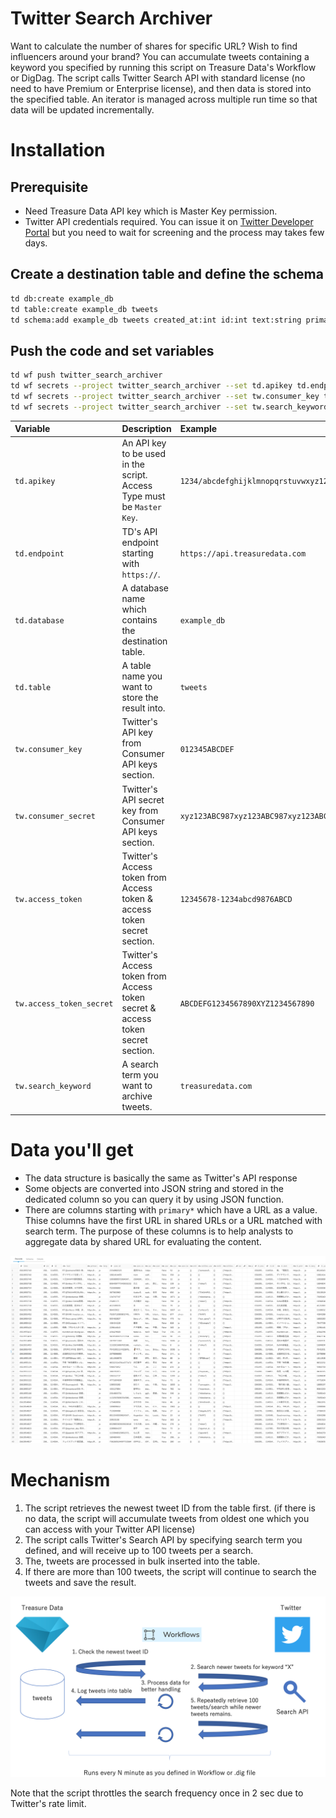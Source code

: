 # Twitter Search Archiver
Want to calculate the number of shares for specific URL? Wish to find influencers around your brand? You can accumulate tweets containing a keyword you specified by running this script on Treasure Data's Workflow or DigDag.
The script calls Twitter Search API with standard license (no need to have Premium or Enterprise license), and then data is stored into the specified table. An iterator is managed across multiple run time so that data will be updated incrementally.

# Installation

## Prerequisite
- Need Treasure Data API key which is Master Key permission.
- Twitter API credentials required. You can issue it on [Twitter Developer Portal](https://developer.twitter.com/) but you need to wait for screening and the process may takes few days.

## Create a destination table and define the schema
```sh
td db:create example_db
td table:create example_db tweets
td schema:add example_db tweets created_at:int id:int text:string primary_url:string lang:string user_id:int user_name:string user_screen_name:string user_location:string user_verified:string user_followers_count:string user_lang:string entities_hashtags:string entities_user_mentions:string entities_symbols:string entities_urls:string coordinates_longitude:float coordinates_latitude:float place:string rt_created_at:int rt_id:int rt_text:string rt_primary_url:string rt_lang:string rt_user_id:int rt_user_name:string rt_user_screen_name:string rt_user_location:string rt_user_verified:string rt_user_followers_count:string rt_user_lang:string rt_entities_hashtags:string rt_entities_user_mentions:string rt_entities_symbols:string rt_entities_urls:string qs_created_at:int qs_id:int qs_text:string qs_primary_url:string qs_lang:string qs_user_id:int qs_user_name:string qs_user_screen_name:string qs_user_location:string qs_user_verified:string qs_user_followers_count:string qs_user_lang:string qs_entities_hashtags:string qs_entities_user_mentions:string qs_entities_symbols:string qs_entities_urls:string
```

## Push the code and set variables
```sh
td wf push twitter_search_archiver
td wf secrets --project twitter_search_archiver --set td.apikey td.endpoint td.database td.table
td wf secrets --project twitter_search_archiver --set tw.consumer_key tw.consumer_secret tw.access_token tw.access_token_secret
td wf secrets --project twitter_search_archiver --set tw.search_keyword
```

|Variable|Description|Example|
|:---|:---|:---|
|`td.apikey`|An API key to be used in the script. Access Type must be `Master Key`.|`1234/abcdefghijklmnopqrstuvwxyz1234567890`|
|`td.endpoint`|TD's API endpoint starting with `https://`.|`https://api.treasuredata.com`|
|`td.database`|A database name which contains the destination table.|`example_db`|
|`td.table`|A table name you want to store the result into.|`tweets`|
|`tw.consumer_key`|Twitter's API key from Consumer API keys section.|`012345ABCDEF`|
|`tw.consumer_secret`|Twitter's API secret key from Consumer API keys section.|`xyz123ABC987xyz123ABC987xyz123ABC987`|
|`tw.access_token`|Twitter's Access token from Access token & access token secret section.|`12345678-1234abcd9876ABCD`|
|`tw.access_token_secret`|Twitter's Access token from Access token secret & access token secret section.|`ABCDEFG1234567890XYZ1234567890`|
|`tw.search_keyword`|A search term you want to archive tweets.|`treasuredata.com`|

# Data you'll get

- The data structure is basically the same as Twitter's API response
- Some objects are converted into JSON string and stored in the dedicated column so you can query it by using JSON function.
- There are columns starting with `primary*` which have a URL as a value. Thise columns have the first URL in shared URLs or a URL matched with search term. The purpose of these columns is to help analysts to aggregate data by shared URL for evaluating the content.

![Table Image](./docs/images/table_image.png)

# Mechanism

1. The script retrieves the newest tweet ID from the table first. (if there is no data, the script will accumulate tweets from oldest one which you can access with your Twitter API license)
2. The script calls Twitter's Search API by specifying search term you defined, and will receive up to 100 tweets per a search.
3. The, tweets are processed in bulk inserted into the table.
4. If there are more than 100 tweets, the script will continue to search the tweets and save the result.

![Mechanism](./docs/images/mechanism.png)

Note that the script throttles the search frequency once in 2 sec due to Twitter's rate limit.
